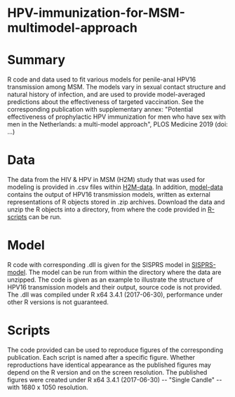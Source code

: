 # HPV-immunization-for-MSM-multimodel-approach

# Summary
R code and data used to fit various models for penile-anal HPV16 transmission among MSM. The models vary in sexual contact structure and natural history of infection, and are used to provide model-averaged predictions about the effectiveness of targeted vaccination. See the corresponding publication with supplementary annex: "Potential effectiveness of prophylactic HPV immunization for men who have sex with men in the Netherlands: a multi-model approach", PLOS Medicine 2019 (doi: ...)

# Data
The data from the HIV & HPV in MSM (H2M) study that was used for modeling is provided in .csv files within [H2M-data](H2M-data). In addition, [model-data](model-data) contains the output of HPV16 transmission models, written as external representations of R objects stored in .zip archives. Download the data and unzip the R objects into a directory, from where the code provided in [R-scripts](R-scripts) can be run.

# Model
R code with corresponding .dll is given for the SISPRS model in [SISPRS-model](SISPRS-model). The model can be run from within the directory where the data are unzipped. The code is given as an example to illustrate the structure of HPV16 transmission models and their output, source code is not provided. The .dll was compiled under R x64 3.4.1 (2017-06-30), performance under other R versions is not guaranteed.

# Scripts
The code provided can be used to reproduce figures of the corresponding publication. Each script is named after a specific figure. Whether reproductions have identical appearance as the published figures may depend on the R version and on the screen resolution. The published figures were created under R x64 3.4.1 (2017-06-30) -- "Single Candle" -- with 1680 x 1050 resolution.
